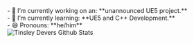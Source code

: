 <div algin="center">- 🔭 I’m currently working on an: **unannounced UE5 project.**</div>
<div algin="center">- 🌱 I’m currently learning: **UE5 and C++ Development.**</div>
<div algin="center">- 😄 Pronouns: **he/him**</div>

<img algin="center" alt="Tinsley Devers Github Stats" src="https://github-readme-stats-tinsleydevers.vercel.app/api?username=TinsleyDevers&show_icons=true&hide_border=true" />
